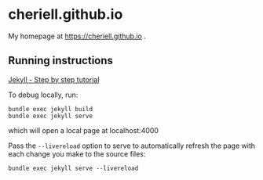 # cheriell.github.io

My homepage at https://cheriell.github.io .

## Running instructions

[Jekyll - Step by step tutorial](https://jekyllrb.com/docs/step-by-step/01-setup/)

To debug locally, run:

    bundle exec jekyll build
    bundle exec jekyll serve

which will open a local page at localhost:4000

Pass the `--livereload` option to serve to automatically refresh the page with each change you make to the source files:

    bundle exec jekyll serve --livereload
